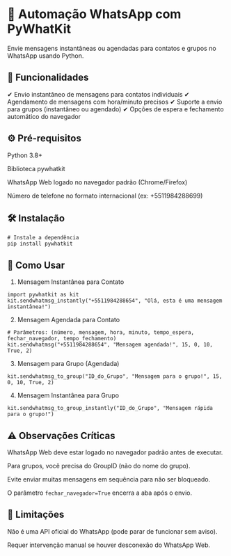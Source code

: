# 🤖 Automação WhatsApp com PyWhatKit

Envie mensagens instantâneas ou agendadas para contatos e grupos no WhatsApp usando Python.

## 📌 Funcionalidades

✔ Envio instantâneo de mensagens para contatos individuais
✔ Agendamento de mensagens com hora/minuto precisos
✔ Suporte a envio para grupos (instantâneo ou agendado)
✔ Opções de espera e fechamento automático do navegador

## ⚙️ Pré-requisitos

Python 3.8+

Biblioteca pywhatkit

WhatsApp Web logado no navegador padrão (Chrome/Firefox)

Número de telefone no formato internacional (ex: +5511984288699)


## 🛠️ Instalação

```
# Instale a dependência
pip install pywhatkit
```

## 📝 Como Usar


1. Mensagem Instantânea para Contato

```
import pywhatkit as kit
kit.sendwhatmsg_instantly("+5511984288654", "Olá, esta é uma mensagem instantânea!")
```

2. Mensagem Agendada para Contato

```
# Parâmetros: (número, mensagem, hora, minuto, tempo_espera, fechar_navegador, tempo_fechamento)
kit.sendwhatmsg("+5511984288654", "Mensagem agendada!", 15, 0, 10, True, 2)
```

3. Mensagem para Grupo (Agendada)

```
kit.sendwhatmsg_to_group("ID_do_Grupo", "Mensagem para o grupo!", 15, 0, 10, True, 2)
```

4. Mensagem Instantânea para Grupo

```
kit.sendwhatmsg_to_group_instantly("ID_do_Grupo", "Mensagem rápida para o grupo!")
```
## ⚠️ Observações Críticas

WhatsApp Web deve estar logado no navegador padrão antes de executar.

Para grupos, você precisa do GroupID (não do nome do grupo).

Evite enviar muitas mensagens em sequência para não ser bloqueado.

O parâmetro ```fechar_navegador=True``` encerra a aba após o envio.

## 🚨 Limitações

Não é uma API oficial do WhatsApp (pode parar de funcionar sem aviso).

Requer intervenção manual se houver desconexão do WhatsApp Web.